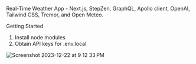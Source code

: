 Real-Time Weather App - Next.js, StepZen, GraphQL, Apollo client, OpenAI, Tailwind CSS, Tremor, and Open Meteo.

Getting Started
1) Install node modules
2) Obtain API keys for .env.local

![Screenshot 2023-12-22 at 9 12 33 PM](https://github.com/itsMohammedNayeem/stepzen-weather-app/assets/127741549/49b82b8c-f8d0-47d1-9d26-64b88f06c7c2)

